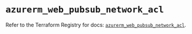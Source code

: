 # `azurerm_web_pubsub_network_acl`

Refer to the Terraform Registry for docs: [`azurerm_web_pubsub_network_acl`](https://registry.terraform.io/providers/hashicorp/azurerm/3.112.0/docs/resources/web_pubsub_network_acl).
